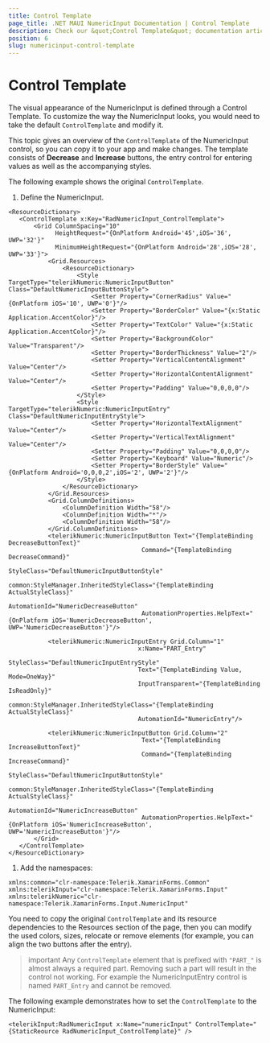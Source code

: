 ```yaml
---
title: Control Template
page_title: .NET MAUI NumericInput Documentation | Control Template
description: Check our &quot;Control Template&quot; documentation article for Telerik NumericInput for .NET MAUI
position: 6
slug: numericinput-control-template
---
```


# Control Template

The visual appearance of the NumericInput is defined through a Control Template. To customize the way the NumericInput looks, you would need to take the default `ControlTemplate` and modify it.

This topic gives an overview of the `ControlTemplate` of the NumericInput control, so you can copy it to your app and make changes. The template consists of **Decrease** and **Increase** buttons, the entry control for entering values as well as the accompanying styles.  

The following example shows the original `ControlTemplate`.

1. Define the NumericInput.

 ```XAML
<ResourceDictionary>
	<ControlTemplate x:Key="RadNumericInput_ControlTemplate">
	    <Grid ColumnSpacing="10"
	          HeightRequest="{OnPlatform Android='45',iOS='36', UWP='32'}"
	          MinimumHeightRequest="{OnPlatform Android='28',iOS='28', UWP='33'}">
	        <Grid.Resources>
	            <ResourceDictionary>
	                <Style TargetType="telerikNumeric:NumericInputButton" Class="DefaultNumericInputButtonStyle">
	                    <Setter Property="CornerRadius" Value="{OnPlatform iOS='10', UWP='0'}"/>
	                    <Setter Property="BorderColor" Value="{x:Static Application.AccentColor}"/>
	                    <Setter Property="TextColor" Value="{x:Static Application.AccentColor}"/>
	                    <Setter Property="BackgroundColor" Value="Transparent"/>
	                    <Setter Property="BorderThickness" Value="2"/>
	                    <Setter Property="VerticalContentAlignment" Value="Center"/>
	                    <Setter Property="HorizontalContentAlignment" Value="Center"/>
	                    <Setter Property="Padding" Value="0,0,0,0"/>
	                </Style>
	                <Style TargetType="telerikNumeric:NumericInputEntry" Class="DefaultNumericInputEntryStyle">
	                    <Setter Property="HorizontalTextAlignment" Value="Center"/>
	                    <Setter Property="VerticalTextAlignment" Value="Center"/>
	                    <Setter Property="Padding" Value="0,0,0,0"/>
	                    <Setter Property="Keyboard" Value="Numeric"/>
	                    <Setter Property="BorderStyle" Value="{OnPlatform Android='0,0,0,2',iOS='2', UWP='2'}"/>
	                </Style>
	            </ResourceDictionary>
	        </Grid.Resources>
	        <Grid.ColumnDefinitions>
	            <ColumnDefinition Width="58"/>
	            <ColumnDefinition Width="*"/>
	            <ColumnDefinition Width="58"/>
	        </Grid.ColumnDefinitions>
	        <telerikNumeric:NumericInputButton Text="{TemplateBinding DecreaseButtonText}"
	                                  Command="{TemplateBinding DecreaseCommand}"
	                                  StyleClass="DefaultNumericInputButtonStyle"
	                                  common:StyleManager.InheritedStyleClass="{TemplateBinding ActualStyleClass}"
	                                  AutomationId="NumericDecreaseButton"
	                                  AutomationProperties.HelpText="{OnPlatform iOS='NumericDecreaseButton', UWP='NumericDecreaseButton'}"/>

	        <telerikNumeric:NumericInputEntry Grid.Column="1"
	                                 x:Name="PART_Entry"
	                                 StyleClass="DefaultNumericInputEntryStyle"
	                                 Text="{TemplateBinding Value, Mode=OneWay}"
	                                 InputTransparent="{TemplateBinding IsReadOnly}"
	                                 common:StyleManager.InheritedStyleClass="{TemplateBinding ActualStyleClass}"
	                                 AutomationId="NumericEntry"/>

	        <telerikNumeric:NumericInputButton Grid.Column="2"
	                                  Text="{TemplateBinding IncreaseButtonText}"
	                                  Command="{TemplateBinding IncreaseCommand}"
	                                  StyleClass="DefaultNumericInputButtonStyle"
	                                  common:StyleManager.InheritedStyleClass="{TemplateBinding ActualStyleClass}"
	                                  AutomationId="NumericIncreaseButton"
	                                  AutomationProperties.HelpText="{OnPlatform iOS='NumericIncreaseButton', UWP='NumericIncreaseButton'}"/>
	    </Grid>
	</ControlTemplate>
</ResourceDictionary>
 ```

1. Add the namespaces:

 ```XAML
xmlns:common="clr-namespace:Telerik.XamarinForms.Common"
xmlns:telerikInput="clr-namespace:Telerik.XamarinForms.Input"
xmlns:telerikNumeric="clr-namespace:Telerik.XamarinForms.Input.NumericInput"
 ```



You need to copy the original `ControlTemplate` and its resource dependencies to the Resources section of the page, then you can modify the used colors, sizes, relocate or remove elements (for example, you can align the two buttons after the entry).

>important Any `ControlTemplate` element that is prefixed with `"PART_"` is almost always a required part. Removing such a part will result in the control not working. For example the NumericInputEntry control is named `PART_Entry` and cannot be removed.

The following example demonstrates how to set the `ControlTemplate` to the NumericInput:

 ```XAML
<telerikInput:RadNumericInput x:Name="numericInput" ControlTemplate="{StaticReource RadNumericInput_ControlTemplate}" />
 ```
